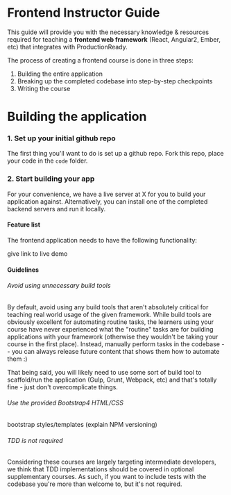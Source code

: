 # Frontend Instructor Guide

This guide will provide you with the necessary knowledge & resources required for teaching a **frontend web framework** (React, Angular2, Ember, etc) that integrates with ProductionReady.

The process of creating a frontend course is done in three steps:

1. Building the entire application
2. Breaking up the completed codebase into step-by-step checkpoints
3. Writing the course

# Building the application

### 1. Set up your initial github repo
The first thing you'll want to do is set up a github repo. Fork this repo, place your code in the `code` folder.

### 2. Start building your app
For your convenience, we have a live server at X for you to build your application against. Alternatively, you can install one of the completed backend servers and run it locally.

#### Feature list

The frontend application needs to have the following functionality:

give link to live demo

#### Guidelines

###### Avoid using unnecessary build tools
By default, avoid using any build tools that aren't absolutely critical for teaching real world usage of the given framework. While build tools are obviously excellent for automating routine tasks, the learners using your course have never experienced what the "routine" tasks are for building applications with your framework (otherwise they wouldn't be taking your course in the first place). Instead, manually perform tasks in the codebase -- you can always release future content that shows them how to automate them :)

That being said, you will likely need to use some sort of build tool to scaffold/run the application (Gulp, Grunt, Webpack, etc) and that's totally fine - just don't overcomplicate things.

###### Use the provided Bootstrap4 HTML/CSS
bootstrap styles/templates (explain NPM versioning)

###### TDD is _not_ required
Considering these courses are largely targeting intermediate developers, we think that TDD implementations should be covered in optional supplementary courses. As such, if you want to include tests with the codebase you're more than welcome to, but it's not required.
